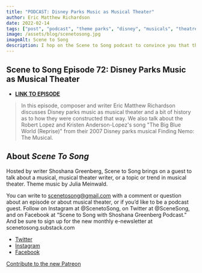 ```yaml
---
title: "PODCAST: Disney Parks Music as Musical Theater"
author: Eric Matthew Richardson
date: 2022-02-14
tags: ["post", "podcast", "theme parks", "disney", "musicals", "theatre"]
image: /assets/blog/scenetosong.jpg
imageAlt: Scene to Song
description: I hop on the Scene to Song podcast to convince you that theme parks are theatre.
---
```


## Scene to Song Episode 72: Disney Parks Music as Musical Theater


- **[LINK TO EPISODE](https://scenetosong.podbean.com/e/scene-to-song-episode-72-disney-parks-music-as-musical-theater/)**

>In this episode, composer and writer Eric Matthew Richardson discusses Disney parks music as musical theater and a bit of history as to how they were constructed that way. We also talk about the Robert Lopez and Kristen Anderson-Lopez's song "The Big Blue World (Reprise)" from their 2007 Disney parks musical Finding Nemo: The Musical.


## About *Scene To Song*

Hosted by writer Shoshana Greenberg, Scene to Song brings on a guest to talk about a musical, musical theater writer, or a topic or trend in musical theater. Theme music by Julia Meinwald.

You can write to scenetosong@gmail.com with a comment or question about an episode or about musical theater, or if you’d like to be a podcast guest. Follow on Instagram at @ScenetoSong, on Twitter at @SceneSong, and on Facebook at “Scene to Song with Shoshana Greenberg Podcast.” And be sure to sign up for the new monthly e-newsletter at scenetosong.substack.com

* [Twitter](https://twitter.com/scenesong?lang=en)
* [Instagram](https://www.instagram.com/scenetosong/)
* [Facebook](https://www.facebook.com/scenetosong)

[Contribute to the new Patreon](https://www.patreon.com/user?u=70110804&utm_medium=clipboard_copy&utm_source=copyLink&utm_campaign=creatorshare_creator)
